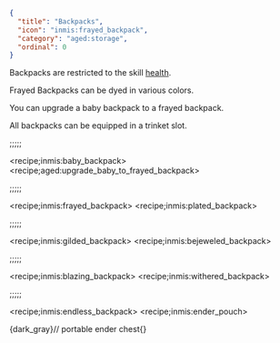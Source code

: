 ```json
{
  "title": "Backpacks",
  "icon": "inmis:frayed_backpack",
  "category": "aged:storage",
  "ordinal": 0
}
```

Backpacks are restricted to the skill [health](^aged:character/skills).


Frayed Backpacks can be dyed in various colors.


You can upgrade a baby backpack to a frayed backpack.


All backpacks can be equipped in a trinket slot.

;;;;;


<recipe;inmis:baby_backpack>
<recipe;aged:upgrade_baby_to_frayed_backpack>

;;;;;


<recipe;inmis:frayed_backpack>
<recipe;inmis:plated_backpack>

;;;;;


<recipe;inmis:gilded_backpack>
<recipe;inmis:bejeweled_backpack>

;;;;;


<recipe;inmis:blazing_backpack>
<recipe;inmis:withered_backpack>

;;;;;


<recipe;inmis:endless_backpack>
<recipe;inmis:ender_pouch>

{dark_gray}// portable ender chest{}
